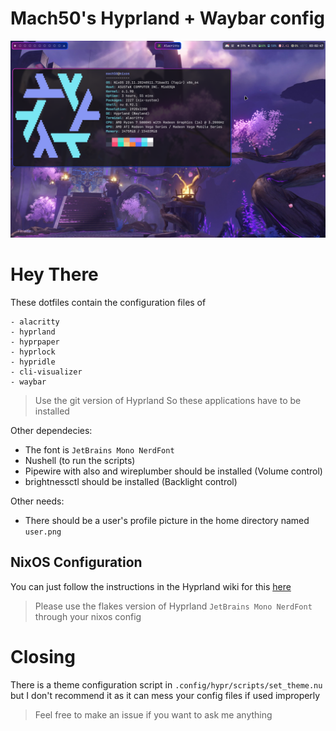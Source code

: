 # Mach50's Hyprland + Waybar config
![img](./screenshots/1.png)
# Hey There
These dotfiles contain the configuration files of
```
- alacritty
- hyprland
- hyprpaper
- hyprlock
- hypridle
- cli-visualizer
- waybar
```
> Use the git version of Hyprland
So these applications have to be installed

Other dependecies:
- The font is `JetBrains Mono NerdFont`
- Nushell (to run the scripts)
- Pipewire with also and wireplumber should be installed (Volume control)
- brightnessctl should be installed (Backlight control)

Other needs:
- There should be a user's profile picture in the home directory named `user.png`

## NixOS Configuration
You can just follow the instructions in the Hyprland wiki for this
[here](https://wiki.hyprland.org/Nix/Hyprland-on-NixOS/)
> Please use the flakes version of Hyprland
> `JetBrains Mono NerdFont` through your nixos config

# Closing
There is a theme configuration script in `.config/hypr/scripts/set_theme.nu` but I don't recommend it as it can mess your config files if used improperly

> Feel free to make an issue if you want to ask me anything
